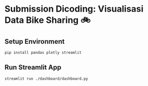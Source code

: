 # Submission Dicoding: Visualisasi Data Bike Sharing 🚲

## Setup Environment
```
pip install pandas plotly streamlit
```

## Run Streamlit App
```
streamlit run ./dashboard/dashboard.py
```